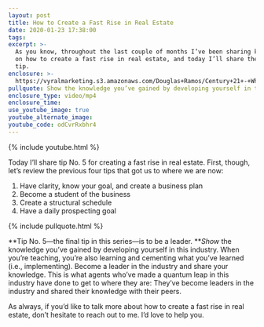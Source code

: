 ```yaml
---
layout: post
title: How to Create a Fast Rise in Real Estate
date: 2020-01-23 17:38:00
tags:
excerpt: >-
  As you know, throughout the last couple of months I’ve been sharing key tips
  on how to create a fast rise in real estate, and today I’ll share the final
  tip.
enclosure: >-
  https://vyralmarketing.s3.amazonaws.com/Douglas+Ramos/Century+21+-+Why+Do+Agents+Tend+to+Fail+in+Our+Industry_.mp4
pullquote: Show the knowledge you’ve gained by developing yourself in this industry.
enclosure_type: video/mp4
enclosure_time:
use_youtube_image: true
youtube_alternate_image:
youtube_code: odCvrRxbhr4
---
```


{% include youtube.html %}

Today I’ll share tip No. 5 for creating a fast rise in real estate. First, though, let’s review the previous four tips that got us to where we are now:

1. Have clarity, know your goal, and create a business plan
2. Become a student of the business
3. Create a structural schedule
4. Have a daily prospecting goal&nbsp;

{% include pullquote.html %}

**Tip No. 5—the final tip in this series—is to be a leader.&nbsp;***Show* the knowledge you’ve gained by developing yourself in this industry. When you’re teaching, you’re also learning and cementing what you’ve learned (i.e., implementing). Become a leader in the industry and share your knowledge. This is what agents who’ve made a quantum leap in this industry have done to get to where they are: They’ve become leaders in the industry and shared their knowledge with their peers.&nbsp;

As always, if you’d like to talk more about how to create a fast rise in real estate, don’t hesitate to reach out to me. I’d love to help you.&nbsp;